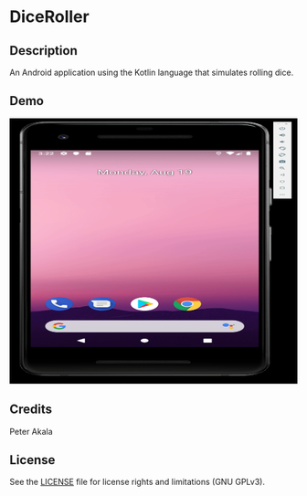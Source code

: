 # DiceRoller

## Description

An Android application using the Kotlin language that simulates rolling dice.

## Demo

<img src='dice_roller_demo.gif' height="465" width="883" title='DiceRoller animated demo' width='' alt='DiceRoller demo' />

## Credits

Peter Akala

## License

See the [LICENSE](LICENSE.md) file for license rights and limitations (GNU GPLv3).
